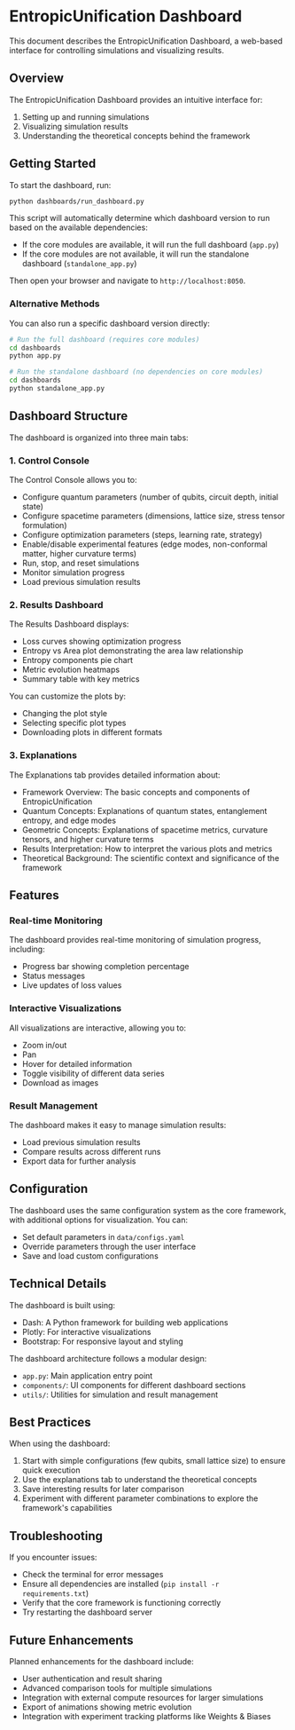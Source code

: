 # EntropicUnification Dashboard

This document describes the EntropicUnification Dashboard, a web-based interface for controlling simulations and visualizing results.

## Overview

The EntropicUnification Dashboard provides an intuitive interface for:

1. Setting up and running simulations
2. Visualizing simulation results
3. Understanding the theoretical concepts behind the framework

## Getting Started

To start the dashboard, run:

```bash
python dashboards/run_dashboard.py
```

This script will automatically determine which dashboard version to run based on the available dependencies:

- If the core modules are available, it will run the full dashboard (`app.py`)
- If the core modules are not available, it will run the standalone dashboard (`standalone_app.py`)

Then open your browser and navigate to `http://localhost:8050`.

### Alternative Methods

You can also run a specific dashboard version directly:

```bash
# Run the full dashboard (requires core modules)
cd dashboards
python app.py

# Run the standalone dashboard (no dependencies on core modules)
cd dashboards
python standalone_app.py
```

## Dashboard Structure

The dashboard is organized into three main tabs:

### 1. Control Console

The Control Console allows you to:

- Configure quantum parameters (number of qubits, circuit depth, initial state)
- Configure spacetime parameters (dimensions, lattice size, stress tensor formulation)
- Configure optimization parameters (steps, learning rate, strategy)
- Enable/disable experimental features (edge modes, non-conformal matter, higher curvature terms)
- Run, stop, and reset simulations
- Monitor simulation progress
- Load previous simulation results

### 2. Results Dashboard

The Results Dashboard displays:

- Loss curves showing optimization progress
- Entropy vs Area plot demonstrating the area law relationship
- Entropy components pie chart
- Metric evolution heatmaps
- Summary table with key metrics

You can customize the plots by:
- Changing the plot style
- Selecting specific plot types
- Downloading plots in different formats

### 3. Explanations

The Explanations tab provides detailed information about:

- Framework Overview: The basic concepts and components of EntropicUnification
- Quantum Concepts: Explanations of quantum states, entanglement entropy, and edge modes
- Geometric Concepts: Explanations of spacetime metrics, curvature tensors, and higher curvature terms
- Results Interpretation: How to interpret the various plots and metrics
- Theoretical Background: The scientific context and significance of the framework

## Features

### Real-time Monitoring

The dashboard provides real-time monitoring of simulation progress, including:

- Progress bar showing completion percentage
- Status messages
- Live updates of loss values

### Interactive Visualizations

All visualizations are interactive, allowing you to:

- Zoom in/out
- Pan
- Hover for detailed information
- Toggle visibility of different data series
- Download as images

### Result Management

The dashboard makes it easy to manage simulation results:

- Load previous simulation results
- Compare results across different runs
- Export data for further analysis

## Configuration

The dashboard uses the same configuration system as the core framework, with additional options for visualization. You can:

- Set default parameters in `data/configs.yaml`
- Override parameters through the user interface
- Save and load custom configurations

## Technical Details

The dashboard is built using:

- Dash: A Python framework for building web applications
- Plotly: For interactive visualizations
- Bootstrap: For responsive layout and styling

The dashboard architecture follows a modular design:

- `app.py`: Main application entry point
- `components/`: UI components for different dashboard sections
- `utils/`: Utilities for simulation and result management

## Best Practices

When using the dashboard:

1. Start with simple configurations (few qubits, small lattice size) to ensure quick execution
2. Use the explanations tab to understand the theoretical concepts
3. Save interesting results for later comparison
4. Experiment with different parameter combinations to explore the framework's capabilities

## Troubleshooting

If you encounter issues:

- Check the terminal for error messages
- Ensure all dependencies are installed (`pip install -r requirements.txt`)
- Verify that the core framework is functioning correctly
- Try restarting the dashboard server

## Future Enhancements

Planned enhancements for the dashboard include:

- User authentication and result sharing
- Advanced comparison tools for multiple simulations
- Integration with external compute resources for larger simulations
- Export of animations showing metric evolution
- Integration with experiment tracking platforms like Weights & Biases
